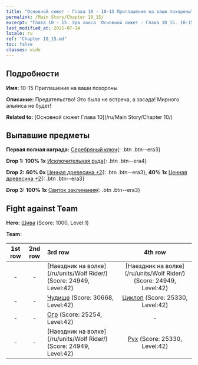 ```yaml
---
title: "Основной сюжет - Глава 10 - 10-15 Приглашение на ваши похороны"
permalink: /Main Story/Chapter 10_15/
excerpt: "Глава 10 - 15. Эра хаоса  Основной сюжет - Глава 10_15. 10-15 Приглашение на ваши похороны"
last_modified_at: 2021-07-14
locale: ru
ref: "Chapter 10_15.md"
toc: false
classes: wide
---
```


## Подробности

 **Имя:** 10-15 Приглашение на ваши похороны

 **Описание:** Предательство! Это была не встреча, а засада! Мирного альянса не будет!

 **Related to:** [Основной сюжет Глава 10](/ru/Main Story/Chapter 10/)

## Выпавшие предметы

 **Первая полная награда:** [Серебряный ключ](/ItemsRU/con_693/){: .btn .btn--era3}

 **Drop 1:** **100% 1x** [Исключительная руда](/ItemsRU/mat_33/){: .btn .btn--era4}

 **Drop 2:** **60% 0x** [Ценная древесина +2](/ItemsRU/mat_27/){: .btn .btn--era3}, **40% 1x** [Ценная древесина +2](/ItemsRU/mat_27/){: .btn .btn--era3}

 **Drop 3:** **100% 1x** [Свиток заклинания](/ItemsRU/con_694/){: .btn .btn--era3}


## Fight against Team
 **Hero:** [Шива](/ru/heroes/Shiva/) (Score: 1000, Level:1)

 **Team:**


  | 1st row | 2nd row | 3rd row | 4th row |
  |:----:|:----:|:----|:----:|
  | - | - | [Наездник на волке](/ru/units/Wolf Rider/) (Score: 24949, Level:42)  | [Наездник на волке](/ru/units/Wolf Rider/) (Score: 24949, Level:42)  |
  | - | - | [Чудище](/ru/units/Behemoth/) (Score: 30668, Level:42)  | [Циклоп](/ru/units/Cyclops/) (Score: 25330, Level:42)  |
  | - | - | [Огр](/ru/units/Ogre/) (Score: 25254, Level:42)  | - |
  | - | - | [Наездник на волке](/ru/units/Wolf Rider/) (Score: 24949, Level:42)  | [Рух](/ru/units/Roc/) (Score: 25330, Level:42)  |



